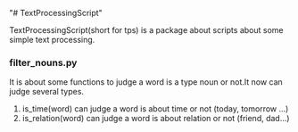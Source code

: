 "# TextProcessingScript" 

TextProcessingScript(short for tps) is a package about scripts about some simple text processing.

### filter_nouns.py
It is about some functions to judge a word is a type noun or not.It now can judge several types.
1. is_time(word) can judge a word is about time or not (today, tomorrow ...)
2. is_relation(word) can judge a word is about relation or not (friend, dad...)